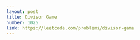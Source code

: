 ```yaml
---
layout: post
title: Divisor Game
number: 1025
link: https://leetcode.com/problems/divisor-game
---
```

